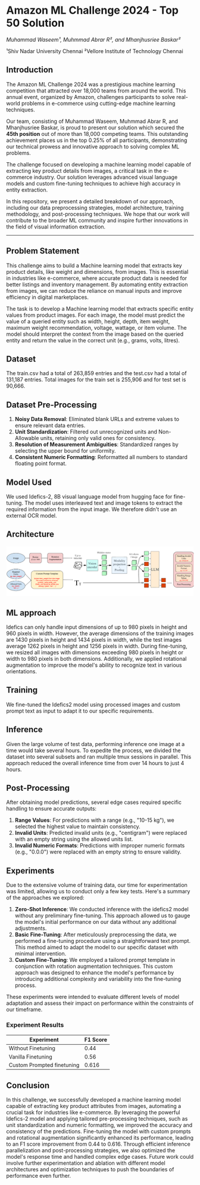 # Amazon ML Challenge 2024 - Top 50 Solution

_Muhammad Waseem¹, Muhmmad Abrar R², and Mhanjhusriee Baskar²_

¹Shiv Nadar University Chennai
²Vellore Institute of Technology Chennai

## Introduction

The Amazon ML Challenge 2024 was a prestigious machine learning competition that attracted over 18,000 teams from around the world. This annual event, organized by Amazon, challenges participants to solve real-world problems in e-commerce using cutting-edge machine learning techniques.

Our team, consisting of Muhammad Waseem, Muhmmad Abrar R, and Mhanjhusriee Baskar, is proud to present our solution which secured the **45th position** out of more than 18,000 competing teams. This outstanding achievement places us in the top 0.25% of all participants, demonstrating our technical prowess and innovative approach to solving complex ML problems.

The challenge focused on developing a machine learning model capable of extracting key product details from images, a critical task in the e-commerce industry. Our solution leverages advanced visual language models and custom fine-tuning techniques to achieve high accuracy in entity extraction.

In this repository, we present a detailed breakdown of our approach, including our data preprocessing strategies, model architecture, training methodology, and post-processing techniques. We hope that our work will contribute to the broader ML community and inspire further innovations in the field of visual information extraction.

---

## Problem Statement

This challenge aims to build a Machine learning model that extracts key product details, like weight and dimensions, from images. This is essential in industries like e-commerce, where accurate product data is needed for better listings and inventory management. By automating entity extraction from images, we can reduce the reliance on manual inputs and improve efficiency in digital marketplaces.

The task is to develop a Machine learning model that extracts specific entity values from product images. For each image, the model must predict the value of a queried entity such as width, height, depth, item weight, maximum weight recommendation, voltage, wattage, or item volume. The model should interpret the context from the image based on the queried entity and return the value in the correct unit (e.g., grams, volts, litres).

## Dataset

The train.csv had a total of 263,859 entries and the test.csv had a total of 131,187 entries. Total images for the train set is 255,906 and for test set is 90,666.

## Dataset Pre-Processing

1. **Noisy Data Removal**: Eliminated blank URLs and extreme values to ensure relevant data entries.
2. **Unit Standardization**: Filtered out unrecognized units and Non-Allowable units, retaining only valid ones for consistency.
3. **Resolution of Measurement Ambiguities**: Standardized ranges by selecting the upper bound for uniformity.
4. **Consistent Numeric Formatting**: Reformatted all numbers to standard floating point format.

## Model Used

We used Idefics-2, 8B visual language model from hugging face for fine-tuning. The model uses interleaved text and image tokens to extract the required information from the input image. We therefore didn't use an external OCR model.

## Architecture

![Model Architecture](./assets/architecture.png)

## ML approach

Idefics can only handle input dimensions of up to 980 pixels in height and 960 pixels in width. However, the average dimensions of the training images are 1430 pixels in height and 1434 pixels in width, while the test images average 1262 pixels in height and 1256 pixels in width. During fine-tuning, we resized all images with dimensions exceeding 980 pixels in height or width to 980 pixels in both dimensions. Additionally, we applied rotational augmentation to improve the model's ability to recognize text in various orientations.

## Training

We fine-tuned the Idefics2 model using processed images and custom prompt text as input to adapt it to our specific requirements.

## Inference

Given the large volume of test data, performing inference one image at a time would take several hours. To expedite the process, we divided the dataset into several subsets and ran multiple tmux sessions in parallel. This approach reduced the overall inference time from over 14 hours to just 4 hours.

## Post-Processing

After obtaining model predictions, several edge cases required specific handling to ensure accurate outputs:

1. **Range Values**: For predictions with a range (e.g., "10-15 kg"), we selected the highest value to maintain consistency.
2. **Invalid Units**: Predicted invalid units (e.g., "centigram") were replaced with an empty string using the allowed units list.
3. **Invalid Numeric Formats**: Predictions with improper numeric formats (e.g., "0.0.0") were replaced with an empty string to ensure validity.

## Experiments

Due to the extensive volume of training data, our time for experimentation was limited, allowing us to conduct only a few key tests. Here's a summary of the approaches we explored:

1. **Zero-Shot Inference**: We conducted inference with the idefics2 model without any preliminary fine-tuning. This approach allowed us to gauge the model's initial performance on our data without any additional adjustments.
2. **Basic Fine-Tuning**: After meticulously preprocessing the data, we performed a fine-tuning procedure using a straightforward text prompt. This method aimed to adapt the model to our specific dataset with minimal intervention.
3. **Custom Fine-Tuning**: We employed a tailored prompt template in conjunction with rotation augmentation techniques. This custom approach was designed to enhance the model's performance by introducing additional complexity and variability into the fine-tuning process.

These experiments were intended to evaluate different levels of model adaptation and assess their impact on performance within the constraints of our timeframe.

### Experiment Results

| Experiment                 | F1 Score |
| -------------------------- | -------- |
| Without Finetuning         | 0.44     |
| Vanilla Finetuning         | 0.56     |
| Custom Prompted finetuning | 0.616    |

## Conclusion

In this challenge, we successfully developed a machine learning model capable of extracting key product attributes from images, automating a crucial task for industries like e-commerce. By leveraging the powerful Idefics-2 model and applying tailored pre-processing techniques, such as unit standardization and numeric formatting, we improved the accuracy and consistency of the predictions. Fine-tuning the model with custom prompts and rotational augmentation significantly enhanced its performance, leading to an F1 score improvement from 0.44 to 0.616. Through efficient inference parallelization and post-processing strategies, we also optimized the model's response time and handled complex edge cases. Future work could involve further experimentation and ablation with different model architectures and optimization techniques to push the boundaries of performance even further.
